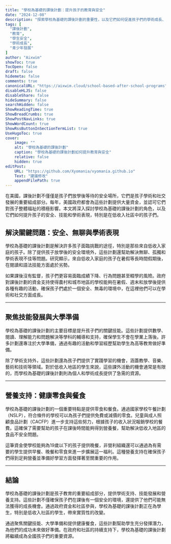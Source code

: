 ```yaml
---
title: "學校為基礎的課後計劃：提升孩子的教育與安全"
date: "2024-12-08"
description: "探索學校為基礎的課後計劃的重要性，以及它們如何促進孩子們的學術成長、安全與福祉。"
tags: [
  "課後計劃",
  "教育",
  "學生安全",
  "學術成長",
  "青少年發展"
]
author: "Aixwim"
showToc: true
TocOpen: false
draft: false
hidemeta: false
comments: true
canonicalURL: "https://aixwim.cloud/school-based-after-school-programs"
disableHLJS: false
disableShare: false
hideSummary: false
searchHidden: false
ShowReadingTime: true
ShowBreadCrumbs: true
ShowPostNavLinks: true
ShowWordCount: true
ShowRssButtonInSectionTermList: true
UseHugoToc: true
cover:
    image: ""
    alt: "學校為基礎的課後計劃"
    caption: "學校為基礎的課後計劃如何提升教育與安全"
    relative: false
    hidden: true
editPost:
    URL: "https://github.com/Xyomania/xyomania.github.io"
    Text: "建議修改"
    appendFilePath: true
---
```


在美國，課後計劃不僅僅是孩子們放學後等待的安全場所，它們是孩子學術和社交發展的重要組成部分。每年，美國政府都會為這些計劃提供大量資金，並認可它們對孩子整體福祉的積極影響。本文將深入探討學校為基礎的課後計劃的角色，以及它們如何提升孩子的安全、技能和學術表現，特別是在低收入社區中的孩子們。

<!--more-->

## 解決關鍵問題：安全、無聊與學術表現

學校為基礎的課後計劃是解決許多孩子面臨挑戰的途徑，特別是那些來自低收入家庭的孩子。除了提供孩子放學後的安全環境外，這些計劃還幫助解決無聊、孤獨和學術表現不佳等問題。研究顯示，來自低收入家庭的孩子在暑假等長時間假期後，在閱讀和語法技能方面處於劣勢。

如果課後沒有監督，孩子們更容易面臨成績下降、行為問題甚至輟學的風險。政府對課後計劃的資金支持使得農村和城市地區的學校能夠在暑假、週末和放學後提供各種有趣的活動，確保孩子們處於一個安全、無毒的環境中，在這裡他們可以在學術和社交方面成長。

---

## 聚焦技能發展與大學準備

學校為基礎的課後計劃的主要目標是提升孩子們的關鍵技能。這些計劃提供數學、閱讀、理解能力和問題解決等學科的輔導和支持，確保學生不會在學業上落後。許多計劃還專注於大學準備，通過有趣的活動和學習經歷幫助學生為高等教育做好準備。

除了學術支持外，這些計劃還為孩子們提供了實踐學習的機會，涵蓋教學、音樂、藝術和技術等領域。對於低收入地區的學生來說，這些課外活動的機會通常是有限的，而學校為基礎的課後計劃則為個人和學術成長提供了急需的資源。

---

## 營養支持：健康零食與餐食

學校為基礎的課後計劃的一個重要特點是提供零食和餐食。通過國家學校午餐計劃（NSLP），符合條件的學校可以為孩子們提供免費或減價的零食。兒童與成人照顧食品計劃（CACFP）進一步支持這些努力，根據孩子的收入狀況報銷學校的餐費。這確保了需要幫助的孩子在課後時間能夠得到營養餐，幫助解決低收入地區的食品不安全問題。

這筆資金使學校能夠為19歲以下的孩子提供晚餐，非營利組織還可以通過為有需要的學生提供早餐、晚餐和零食來進一步擴展這一福利。這種營養支持在確保孩子們得到足夠營養並準備好學習方面發揮著至關重要的作用。

---

## 結論

學校為基礎的課後計劃是孩子教育的重要組成部分，提供學術支持、技能發展和營養支持。這些計劃不僅確保孩子們在課後有一個安全的環境，還提供了他們可能無法獲得的成長機會。通過政府資金和社區參與，學校為基礎的課後計劃正在為學生，特別是低收入社區的學生，帶來實質性的改變。

通過聚焦關鍵技能、大學準備和提供健康餐食，這些計劃幫助學生充分發揮潛力，為他們的成功未來做好準備。在政府和社區的持續支持下，學校為基礎的課後計劃將繼續成為全國孩子們的重要資源。
